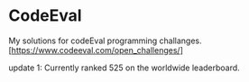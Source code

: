 CodeEval
========

My solutions for codeEval programming challanges.[https://www.codeeval.com/open_challenges/]

update 1: Currently ranked 525 on the worldwide leaderboard.


